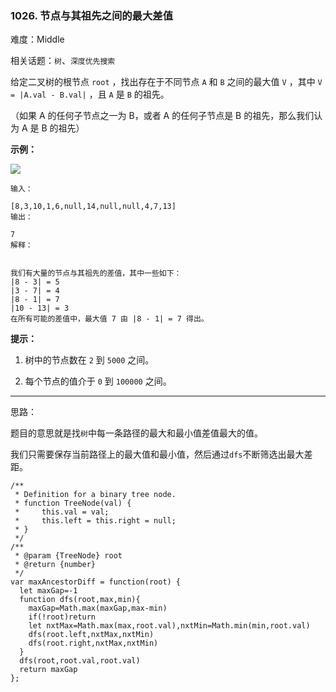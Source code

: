 ### 1026. 节点与其祖先之间的最大差值

难度：Middle

相关话题：`树`、`深度优先搜索`

给定二叉树的根节点 `root` ，找出存在于不同节点 `A`  和 `B` 之间的最大值  `V` ，其中 `V = |A.val - B.val|` ，且 `A` 是 `B` 的祖先。



（如果 A 的任何子节点之一为 B，或者 A 的任何子节点是 B 的祖先，那么我们认为 A 是 B 的祖先）







**示例：** 



![](https://assets.leetcode-cn.com/aliyun-lc-upload/uploads/2019/04/12/2whqcep.jpg)




```
输入：

[8,3,10,1,6,null,14,null,null,4,7,13]
输出：

7
解释：


我们有大量的节点与其祖先的差值，其中一些如下：
|8 - 3| = 5
|3 - 7| = 4
|8 - 1| = 7
|10 - 13| = 3
在所有可能的差值中，最大值 7 由 |8 - 1| = 7 得出。
```






**提示：** 




1. 树中的节点数在 `2` 到 `5000` 之间。

2. 每个节点的值介于 `0` 到 `100000` 之间。






-----

思路：

题目的意思就是找`树`中每一条路径的最大和最小值差值最大的值。

我们只需要保存当前路径上的最大值和最小值，然后通过`dfs`不断筛选出最大差距。
```
/**
 * Definition for a binary tree node.
 * function TreeNode(val) {
 *     this.val = val;
 *     this.left = this.right = null;
 * }
 */
/**
 * @param {TreeNode} root
 * @return {number}
 */
var maxAncestorDiff = function(root) {
  let maxGap=-1
  function dfs(root,max,min){
    maxGap=Math.max(maxGap,max-min)
    if(!root)return
    let nxtMax=Math.max(max,root.val),nxtMin=Math.min(min,root.val)
    dfs(root.left,nxtMax,nxtMin)
    dfs(root.right,nxtMax,nxtMin)
  }
  dfs(root,root.val,root.val)
  return maxGap
};
```

